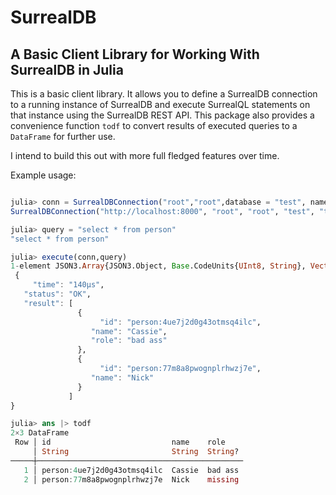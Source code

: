 # SurrealDB

## A Basic Client Library for Working With SurrealDB in Julia

This is a basic client library. It allows you to define a SurrealDB connection to a running
instance of SurrealDB and execute SurrealQL statements on that instance using the SurrealDB
REST API. This package also provides a convenience function `todf` to convert results of
executed queries to a `DataFrame` for further use.

I intend to build this out with more full fledged features over time.

Example usage:

```julia

julia> conn = SurrealDBConnection("root","root",database = "test", namespace = "test")
SurrealDBConnection("http://localhost:8000", "root", "root", "test", "test")

julia> query = "select * from person"
"select * from person"

julia> execute(conn,query)
1-element JSON3.Array{JSON3.Object, Base.CodeUnits{UInt8, String}, Vector{UInt64}}:
 {
     "time": "140µs",
   "status": "OK",
   "result": [
               {
                    "id": "person:4ue7j2d0g43otmsq4ilc",
                  "name": "Cassie",
                  "role": "bad ass"
               },
               {
                    "id": "person:77m8a8pwognplrhwzj7e",
                  "name": "Nick"
               }
             ]
}

julia> ans |> todf
2×3 DataFrame
 Row │ id                           name    role
     │ String                       String  String?
─────┼──────────────────────────────────────────────
   1 │ person:4ue7j2d0g43otmsq4ilc  Cassie  bad ass
   2 │ person:77m8a8pwognplrhwzj7e  Nick    missing
```

